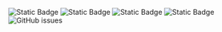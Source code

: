![Static Badge](https://img.shields.io/badge/blacklists-60-000000) ![Static Badge](https://img.shields.io/badge/blacklisted-2584259-cc0000) ![Static Badge](https://img.shields.io/badge/whitelisted-2244-00CC00) ![Static Badge](https://img.shields.io/badge/streaming_blacklist-28107-000000) ![GitHub issues](https://img.shields.io/github/issues/fabriziosalmi/blacklists)
